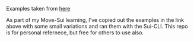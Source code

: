 Examples taken from [here](https://github.com/0xmovses/sui-examples.git)

As part of my Move-Sui learning, I've copied out the examples in the link above with some small variations and ran them with the Sui-CLI. This repo is for personal refernece, but free for others to use also.
